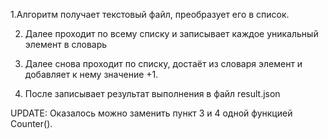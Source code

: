 1.Алгоритм получает текстовый файл, преобразует его в список.

2. Далее проходит по всему списку и записывает каждое уникальный элемент в словарь

3. Далее снова проходит по списку, достаёт из словаря элемент и добавляет к нему значение +1.

4. После записывает результат выполнения в файл result.json

UPDATE: Оказалось можно заменить пункт 3 и 4 одной функцией Counter().

